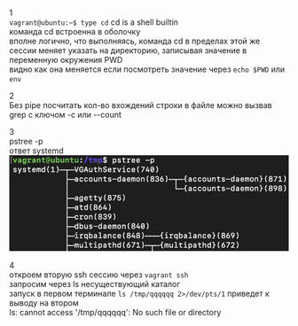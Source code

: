 1 \
`vagrant@ubuntu:~$ type cd`
cd is a shell builtin \
 команда cd встроенна в оболочку \
вполне логично, что выполняясь, команда cd в пределах этой же сессии меняет указать на директорию, записывая значение в переменную окружения PWD \
видно как она меняется если посмотреть значение через `echo $PWD` или `env`

2 \
Без pipe посчитать кол-во вхождений строки в файле можно вызвав grep c ключом -c или --count

3 \
pstree -p \
ответ systemd \
![](img/systemd.png)

4 \
откроем вторую ssh сессию через `vagrant ssh` \
запросим через ls несуществующий каталог \
запуск в первом терминале `ls /tmp/qqqqqq 2>/dev/pts/1` приведет к выводу на втором\
ls: cannot access '/tmp/qqqqqq': No such file or directory